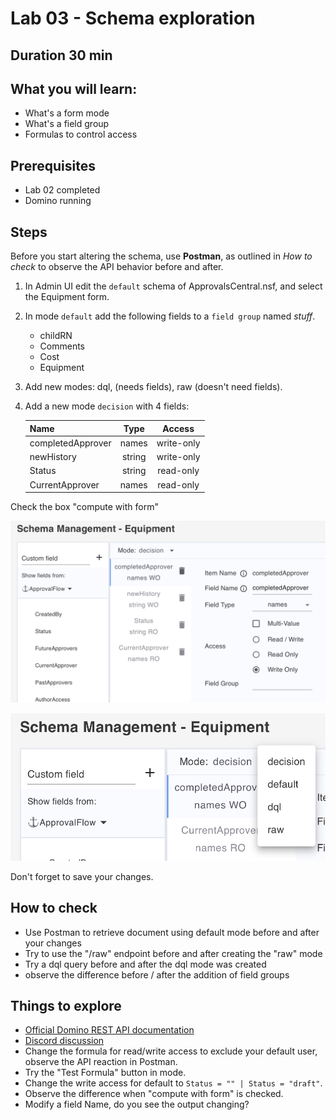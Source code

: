 # Lab 03 - Schema exploration

## Duration 30 min

## What you will learn:

- What's a form mode
- What's a field group
- Formulas to control access

## Prerequisites

- Lab 02 completed
- Domino running

## Steps

Before you start altering the schema, use **Postman**, as outlined in _How to check_ to observe the API behavior before and after.

1. In Admin UI edit the `default` schema of ApprovalsCentral.nsf, and select the Equipment form.
2. In mode `default` add the following fields to a `field group` named *stuff*.

    - childRN
    - Comments
    - Cost
    - Equipment

3. Add new modes: dql, (needs fields), raw (doesn't need fields).
4. Add a new mode `decision` with 4 fields:

    | Name              |  Type  |   Access   |
    | ----------------- | :----: | :--------: |
    | completedApprover | names  | write-only |
    | newHistory        | string | write-only |
    | Status            | string | read-only  |
    | CurrentApprover   | names  | read-only  |

  Check the box "compute with form"

  ![Decision mode](img/DecisionScope.png)

  ![additional modes](img/EquipmentModes.png)

  Don't forget to save your changes.

## How to check

- Use Postman to retrieve document using default mode before and after your changes
- Try to use the "/raw" endpoint before and after creating the "raw" mode
- Try a dql query before and after the dql mode was created
- observe the difference before / after the addition of field groups

## Things to explore

- [Official Domino REST API documentation](https://opensource.hcltechsw.com/Domino-rest-api/index.html)
- [Discord discussion](https://discord.com/invite/jmRHpDRnH4)
- Change the formula for read/write access to exclude your default user, observe the API reaction in Postman.
- Try the "Test Formula" button in mode.
- Change the write access for default to `Status = "" | Status = "draft"`.
- Observe the difference when "compute with form" is checked.
- Modify a field Name, do you see the output changing?
